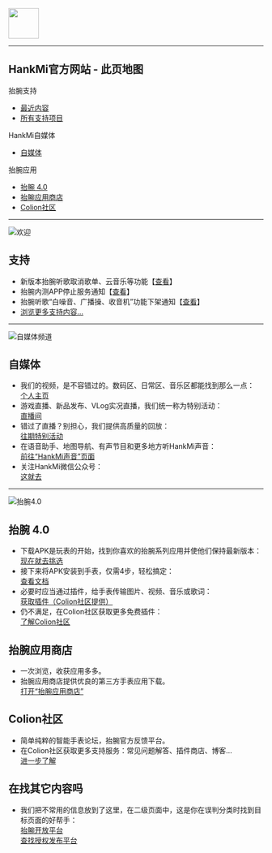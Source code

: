 [<img src="favicon.ico" width="60" height="60" align="middle" />](https://www.hankmi.com)

***  
## HankMi官方网站 - 此页地图
抬腕支持  
* [最近内容](#支持)
* [所有支持项目](support.md)  
  
HankMi自媒体  
* [自媒体](#自媒体)  
  
抬腕应用  
* [抬腕 4.0](#抬腕-40)
* [抬腕应用商店](#抬腕应用商店)
* [Colion社区](#colion社区)

***

![欢迎](https://s2.loli.net/2022/08/16/qeQYgEwurJG32fs.png)
## 支持
* 新版本抬腕听歌取消歌单、云音乐等功能【[查看](support/Wearmusic_220918.md)】
* 抬腕内测APP停止服务通知【[查看](support/Offline_Wearbeta.md)】
* 抬腕听歌“白噪音、广播操、收音机”功能下架通知【[查看](support/Offline_White_noise.md)】  
* [浏览更多支持内容…](support.md)

***

![自媒体频道](https://s2.loli.net/2022/08/16/pUzghdv95YT2LfQ.png)
## 自媒体
* 我们的视频，是不容错过的。数码区、日常区、音乐区都能找到那么一点：  
[个人主页](https://space.bilibili.com/400656980)  
* 游戏直播、新品发布、VLog实况直播，我们统一称为特别活动：  
[直播间](https://live.bilibili.com/25463078)  
* 错过了直播？别担心，我们提供高质量的回放：  
[往期特别活动](live.md)
* 在语音助手、地图导航、有声节目和更多地方听HankMi声音：  
[前往“HankMi声音”页面](support/voice.md)
* 关注HankMi微信公众号：  
[这就去](support/wechat.md)

***

![抬腕4.0](https://s2.loli.net/2022/08/16/bPsTiScvzYOD7g6.png)
## 抬腕 4.0
* 下载APK是玩表的开始，找到你喜欢的抬腕系列应用并使他们保持最新版本：  
[现在就去挑选](download/apps.md)  
* 接下来将APK安装到手表，仅需4步，轻松搞定：  
[查看文档](download/install.md)  
* 必要时应当通过插件，给手表传输图片、视频、音乐或歌词：  
[获取插件（Colion社区提供）](https://support.qq.com/products/350783/faqs/110472)  
* 仍不满足，在Colion社区获取更多免费插件：  
[了解Colion社区](community.md)  

## 抬腕应用商店
* 一次浏览，收获应用多多。
* 抬腕应用商店提供优良的第三方手表应用下载。  
[打开“抬腕应用商店”](download.md)

## Colion社区
* 简单纯粹的智能手表论坛，抬腕官方反馈平台。
* 在Colion社区获取更多支持服务：常见问题解答、插件商店、博客…  
[进一步了解](community.md)

## 在找其它内容吗
* 我们把不常用的信息放到了这里，在二级页面中，这是你在误判分类时找到目标页面的好帮手：  
[抬腕开放平台](dev.md)  
[查找授权发布平台](support/to3rd.md)
